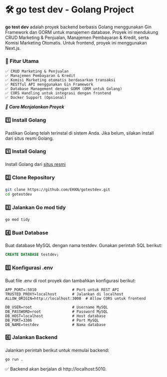 # 🛠 go test dev - Golang Project


**go test dev** adalah proyek backend berbasis Golang menggunakan Gin Framework dan GORM untuk manajemen database. Proyek ini mendukung CRUD Marketing & Penjualan, Manajemen Pembayaran & Kredit, serta Komisi Marketing Otomatis.
Untuk frontend, proyek ini menggunakan Next.js.

### 📌 Fitur Utama
```
✅ CRUD Marketing & Penjualan
✅ Manajemen Pembayaran & Kredit
✅ Komisi Marketing otomatis berdasarkan transaksi
✅ RESTful API menggunakan Gin Framework
✅ Database Management dengan GORM (ORM untuk Golang)
✅ CORS Handling untuk integrasi dengan frontend
✅ Docker Support (Opsional)
```

***🚀 Cara Menjalankan Proyek***

### 1️⃣ Install Golang
Pastikan Golang telah terinstal di sistem Anda.
Jika belum, silakan install dari situs resmi Golang.

### 1️⃣ Install Golang
Install Golang dari [situs resmi](https://go.dev/doc/install)

### 2️⃣ Clone Repository
```bash
git clone https://github.com/EKKN/gotestdev.git
cd gotestdev
```


### 3️⃣ Jalankan Go mod tidy
```bash
go mod tidy
```


### 4️⃣ Buat Database
Buat database MySQL dengan nama testdev.
Gunakan perintah SQL berikut:
```sql
CREATE DATABASE testdev;
```


### 5️⃣ Konfigurasi .env
Buat file .env di root proyek dan tambahkan konfigurasi berikut:
```env
APP_PORT=:5010                # Port untuk REST API
TRUSTED_PROXY=localhost       # Jalankan di localhost
ALLOW_ORIGIN=http://localhost:3000  # Allow CORS untuk frontend

DB_USER=root                  # Username MySQL
DB_PASSWORD=root              # Password MySQL
DB_HOST=localhost             # Host database
DB_PORT=3306                  # Port MySQL
DB_NAME=testdev               # Nama database
```


### 6️⃣ Jalankan Backend
Jalankan perintah berikut untuk memulai backend:
```sh
go run .
```
✅ Backend akan berjalan di http://localhost:5010.